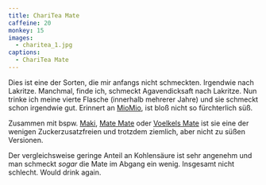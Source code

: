 ```yaml
---
title: ChariTea Mate
caffeine: 20
monkey: 15
images:
  - charitea_1.jpg
captions:
  - ChariTea Mate
---
```


Dies ist eine der Sorten, die mir anfangs nicht schmeckten. Irgendwie nach Lakritze. Manchmal, finde ich, schmeckt Agavendicksaft nach Lakritze. Nun trinke ich meine vierte Flasche (innerhalb mehrerer Jahre) und sie schmeckt schon irgendwie gut. Erinnert an [MioMio](/mate/miomio.html), ist bloß nicht so fürchterlich süß.

Zusammen mit bspw. [Maki](/mate/maki.html), [Mate Mate](/mate/matemate.html) oder [Voelkels Mate](/mate/voelkel.html) ist sie eine der wenigen Zuckerzusatzfreien und trotzdem ziemlich, aber nicht zu süßen Versionen.

Der vergleichsweise geringe Anteil an Kohlensäure ist sehr angenehm und man schmeckt *sogar* die Mate im Abgang ein wenig. Insgesamt nicht schlecht. Would drink again.
